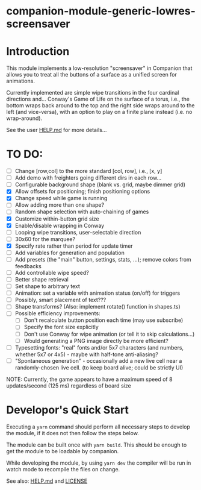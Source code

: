 # companion-module-generic-lowres-screensaver

# Introduction

This module implements a low-resolution "screensaver" in Companion that allows you to treat all the buttons of a
surface as a unified screen for animations.

Currently implemented are simple wipe transitions in the four cardinal directions and...
Conway's Game of Life on the surface of a torus, i.e., the bottom wraps back around to the top and the right side wraps around to the left (and vice-versa), with an option to play on a finite plane instead (i.e. no wrap-around).

See the user [HELP.md](./companion/HELP.md) for more details...

# TO DO:

- [ ] Change [row,col] to the more standard [col, row], i.e., [x, y]
- [ ] Add demo with freighters going different dirs in each row...
- [ ] Configurable background shape (blank vs. grid, maybe dimmer grid)
- [x] Allow offsets for positioning; finish positioning options
- [x] Change speed while game is running
- [ ] Allow adding more than one shape?
- [ ] Random shape selection with auto-chaining of games
- [x] Customize within-button grid size
- [x] Enable/disable wrapping in Conway
- [ ] Looping wipe transitions, user-selectable direction
- [ ] 30x60 for the marquee?
- [x] Specify rate rather than period for update timer
- [ ] Add variables for generation and population
- [ ] Add presets (the "main" button, settings, stats, ...); remove colors from feedbacks
- [ ] Add controllable wipe speed?
- [ ] Better shape retrieval
- [ ] Set shape to arbitrary text
- [ ] Animation: set a variable with animation status (on/off) for triggers
- [ ] Possibly, smart placement of text???
- [ ] Shape transforms? (Also: implement rotate() function in shapes.ts)
- [ ] Possible efficiency improvements:
  - [ ] Don't recalculate button position each time (may use subscribe)
  - [ ] Specify the font size explicitly
  - [ ] Don't use Conway for wipe animation (or tell it to skip calculations...)
  - [ ] Would generating a PNG image directly be more efficient?
- [ ] Typesetting fonts: "real" fonts and/or 5x7 characters (and numbers, whether 5x7 or 4x5) - maybe with half-tone anti-aliasing?
- [ ] "Spontaneous generation" - occasionally add a new live cell near a randomly-chosen live cell. (to keep board alive; could be strictly UI)

NOTE: Currently, the game appears to have a maximum speed of 8 updates/second (125 ms) regardless of board size

# Developor's Quick Start

Executing a `yarn` command should perform all necessary steps to develop the module, if it does not then follow the steps below.

The module can be built once with `yarn build`. This should be enough to get the module to be loadable by companion.

While developing the module, by using `yarn dev` the compiler will be run in watch mode to recompile the files on change.

See also: [HELP.md](./companion/HELP.md) and [LICENSE](./LICENSE)
